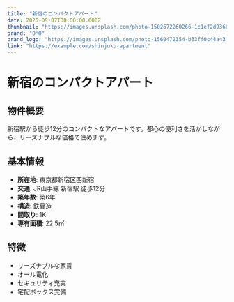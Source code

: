 ```yaml
---
title: "新宿のコンパクトアパート"
date: 2025-09-07T00:00:00.000Z
thumbnail: "https://images.unsplash.com/photo-1502672260266-1c1ef2d93688?ixlib=rb-4.0.3&auto=format&fit=crop&w=800&q=80"
brand: "OMO"
brand_logo: "https://images.unsplash.com/photo-1560472354-b33ff0c44a43?ixlib=rb-4.0.3&auto=format&fit=crop&w=100&q=80"
link: "https://example.com/shinjuku-apartment"
---
```


# 新宿のコンパクトアパート

## 物件概要

新宿駅から徒歩12分のコンパクトなアパートです。都心の便利さを活かしながら、リーズナブルな価格で住めます。

## 基本情報

- **所在地**: 東京都新宿区西新宿
- **交通**: JR山手線 新宿駅 徒歩12分
- **築年数**: 築6年
- **構造**: 鉄骨造
- **間取り**: 1K
- **専有面積**: 22.5㎡

## 特徴

- リーズナブルな家賃
- オール電化
- セキュリティ充実
- 宅配ボックス完備

